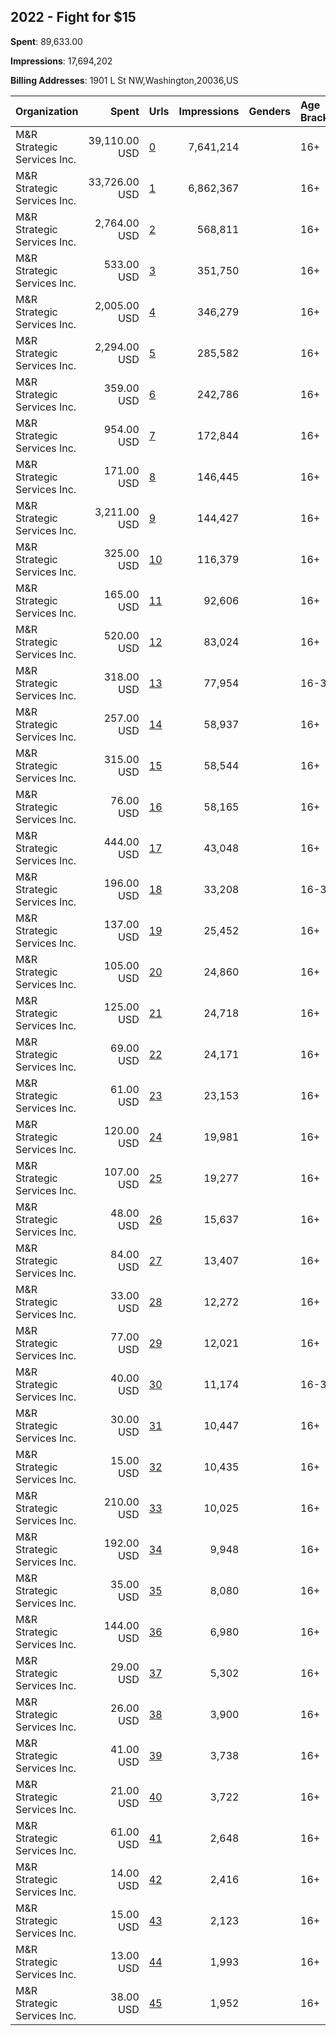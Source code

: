 ## 2022 - Fight for $15 
**Spent**: 89,633.00

**Impressions**: 17,694,202

**Billing Addresses**: 1901 L St NW,Washington,20036,US

|Organization|Spent|Urls|Impressions|Genders|Age Brackets|Country Codes|
|:---|---:|:---|---:|:---|:---|:---|
|M&R Strategic Services  Inc.|39,110.00 USD|[0](https://www.snap.com/political-ads/asset/22e599930cdee9bc48f807975debaf5f293bdcf81a1079a45fc6994abf0f13d4?mediaType=mp4)|7,641,214||16+|united states|
|M&R Strategic Services  Inc.|33,726.00 USD|[1](https://www.snap.com/political-ads/asset/22e599930cdee9bc48f807975debaf5f293bdcf81a1079a45fc6994abf0f13d4?mediaType=mp4)|6,862,367||16+|united states|
|M&R Strategic Services  Inc.|2,764.00 USD|[2](https://www.snap.com/political-ads/asset/ae696f1bbc488a374acc4646f5851eb5af167db56758d8edeab8276b086857b2?mediaType=mp4)|568,811||16+|united states|
|M&R Strategic Services  Inc.|533.00 USD|[3](https://www.snap.com/political-ads/asset/22e599930cdee9bc48f807975debaf5f293bdcf81a1079a45fc6994abf0f13d4?mediaType=mp4)|351,750||16+|united states|
|M&R Strategic Services  Inc.|2,005.00 USD|[4](https://www.snap.com/political-ads/asset/d7123a30dc62ddf17148d346ea9136231cae6b114a71b503df4a3d688ed47ca3?mediaType=mp4)|346,279||16+|united states|
|M&R Strategic Services  Inc.|2,294.00 USD|[5](https://www.snap.com/political-ads/asset/22e599930cdee9bc48f807975debaf5f293bdcf81a1079a45fc6994abf0f13d4?mediaType=mp4)|285,582||16+|united states|
|M&R Strategic Services  Inc.|359.00 USD|[6](https://www.snap.com/political-ads/asset/4fa61cf96e5605533b55812db5af1b6fdf3370032bc3e2bd1f1c779883c8494e?mediaType=mp4)|242,786||16+|united states|
|M&R Strategic Services  Inc.|954.00 USD|[7](https://www.snap.com/political-ads/asset/7f44c9b88d2014c4a79abb9f687ca9b72161d14912fe4e0dd248ed90cecc0771?mediaType=mp4)|172,844||16+|united states|
|M&R Strategic Services  Inc.|171.00 USD|[8](https://www.snap.com/political-ads/asset/22e599930cdee9bc48f807975debaf5f293bdcf81a1079a45fc6994abf0f13d4?mediaType=mp4)|146,445||16+|united states|
|M&R Strategic Services  Inc.|3,211.00 USD|[9](https://www.snap.com/political-ads/asset/22e599930cdee9bc48f807975debaf5f293bdcf81a1079a45fc6994abf0f13d4?mediaType=mp4)|144,427||16+|united states|
|M&R Strategic Services  Inc.|325.00 USD|[10](https://www.snap.com/political-ads/asset/22e599930cdee9bc48f807975debaf5f293bdcf81a1079a45fc6994abf0f13d4?mediaType=mp4)|116,379||16+|united states|
|M&R Strategic Services  Inc.|165.00 USD|[11](https://www.snap.com/political-ads/asset/86dab6a7271ba953161b7f40a6b5491c784cd768794ab544ece748331403ba74?mediaType=mp4)|92,606||16+|united states|
|M&R Strategic Services  Inc.|520.00 USD|[12](https://www.snap.com/political-ads/asset/35a28d02ee90d3b4af3b99d1816fa371f6b9abc991d633d883d08e28cca9da26?mediaType=mp4)|83,024||16+|united states|
|M&R Strategic Services  Inc.|318.00 USD|[13](https://www.snap.com/political-ads/asset/24feaca7930a545131eb657f94e7dd17329eb54f40e20ee3bdca7c987e37a8d8?mediaType=mp4)|77,954||16-34|united states|
|M&R Strategic Services  Inc.|257.00 USD|[14](https://www.snap.com/political-ads/asset/231716175fa8b6ba440a9bbba6273a3f9b28b9116b7ef161c68402cb9eebc01a?mediaType=mp4)|58,937||16+|united states|
|M&R Strategic Services  Inc.|315.00 USD|[15](https://www.snap.com/political-ads/asset/24feaca7930a545131eb657f94e7dd17329eb54f40e20ee3bdca7c987e37a8d8?mediaType=mp4)|58,544||16+|united states|
|M&R Strategic Services  Inc.|76.00 USD|[16](https://www.snap.com/political-ads/asset/22e599930cdee9bc48f807975debaf5f293bdcf81a1079a45fc6994abf0f13d4?mediaType=mp4)|58,165||16+|united states|
|M&R Strategic Services  Inc.|444.00 USD|[17](https://www.snap.com/political-ads/asset/d7123a30dc62ddf17148d346ea9136231cae6b114a71b503df4a3d688ed47ca3?mediaType=mp4)|43,048||16+|united states|
|M&R Strategic Services  Inc.|196.00 USD|[18](https://www.snap.com/political-ads/asset/d7123a30dc62ddf17148d346ea9136231cae6b114a71b503df4a3d688ed47ca3?mediaType=mp4)|33,208||16-34|united states|
|M&R Strategic Services  Inc.|137.00 USD|[19](https://www.snap.com/political-ads/asset/93d454d2e86a67e8909ef56eb1d9e37006a1c7e8e8e2d787c829b1eb6fae5c3c?mediaType=mp4)|25,452||16+|united states|
|M&R Strategic Services  Inc.|105.00 USD|[20](https://www.snap.com/political-ads/asset/51f1ad0e8c102d1d94f442735a79e4c25918ff308f67afc4264ec36c89dfc1a0?mediaType=mp4)|24,860||16+|united states|
|M&R Strategic Services  Inc.|125.00 USD|[21](https://www.snap.com/political-ads/asset/5bc3468f69267ca52256f4f9152f09a1d384c4091e13561b20312974c2b6f3ba?mediaType=mp4)|24,718||16+|united states|
|M&R Strategic Services  Inc.|69.00 USD|[22](https://www.snap.com/political-ads/asset/4fa61cf96e5605533b55812db5af1b6fdf3370032bc3e2bd1f1c779883c8494e?mediaType=mp4)|24,171||16+|united states|
|M&R Strategic Services  Inc.|61.00 USD|[23](https://www.snap.com/political-ads/asset/22e599930cdee9bc48f807975debaf5f293bdcf81a1079a45fc6994abf0f13d4?mediaType=mp4)|23,153||16+|united states|
|M&R Strategic Services  Inc.|120.00 USD|[24](https://www.snap.com/political-ads/asset/cf71fed1f855c89621412ba726ef9999b355e05c7e7307ad0d7bedaeda2952ae?mediaType=mp4)|19,981||16+|united states|
|M&R Strategic Services  Inc.|107.00 USD|[25](https://www.snap.com/political-ads/asset/5ce0d514f3f1a366012c9a0649bce8cd8f9f77edf35608ccb50c8a93d6b13142?mediaType=mp4)|19,277||16+|united states|
|M&R Strategic Services  Inc.|48.00 USD|[26](https://www.snap.com/political-ads/asset/809a8371d4dc0e1274756512a89289343b77dd47ad18b864579f9c0f00c10f41?mediaType=mp4)|15,637||16+|united states|
|M&R Strategic Services  Inc.|84.00 USD|[27](https://www.snap.com/political-ads/asset/5bc3468f69267ca52256f4f9152f09a1d384c4091e13561b20312974c2b6f3ba?mediaType=mp4)|13,407||16+|united states|
|M&R Strategic Services  Inc.|33.00 USD|[28](https://www.snap.com/political-ads/asset/86dab6a7271ba953161b7f40a6b5491c784cd768794ab544ece748331403ba74?mediaType=mp4)|12,272||16+|united states|
|M&R Strategic Services  Inc.|77.00 USD|[29](https://www.snap.com/political-ads/asset/45567c2c40f423eaad3b68b038a268c840b84ad5d9172d0cde4815e82ce2b098?mediaType=mp4)|12,021||16+|united states|
|M&R Strategic Services  Inc.|40.00 USD|[30](https://www.snap.com/political-ads/asset/5bc3468f69267ca52256f4f9152f09a1d384c4091e13561b20312974c2b6f3ba?mediaType=mp4)|11,174||16-34|united states|
|M&R Strategic Services  Inc.|30.00 USD|[31](https://www.snap.com/political-ads/asset/30c6a2b9b2ae6b2c24ff5c71d60bf7025b83e1a089a72f1daf391373abfaef13?mediaType=mp4)|10,447||16+|united states|
|M&R Strategic Services  Inc.|15.00 USD|[32](https://www.snap.com/political-ads/asset/51f1ad0e8c102d1d94f442735a79e4c25918ff308f67afc4264ec36c89dfc1a0?mediaType=mp4)|10,435||16+|united states|
|M&R Strategic Services  Inc.|210.00 USD|[33](https://www.snap.com/political-ads/asset/d7123a30dc62ddf17148d346ea9136231cae6b114a71b503df4a3d688ed47ca3?mediaType=mp4)|10,025||16+|united states|
|M&R Strategic Services  Inc.|192.00 USD|[34](https://www.snap.com/political-ads/asset/24feaca7930a545131eb657f94e7dd17329eb54f40e20ee3bdca7c987e37a8d8?mediaType=mp4)|9,948||16+|united states|
|M&R Strategic Services  Inc.|35.00 USD|[35](https://www.snap.com/political-ads/asset/54a294609122a9bfd0993c7543c61022da1c76f386d6496e6f034d8981e9b88f?mediaType=mp4)|8,080||16+|united states|
|M&R Strategic Services  Inc.|144.00 USD|[36](https://www.snap.com/political-ads/asset/22e599930cdee9bc48f807975debaf5f293bdcf81a1079a45fc6994abf0f13d4?mediaType=mp4)|6,980||16+|united states|
|M&R Strategic Services  Inc.|29.00 USD|[37](https://www.snap.com/political-ads/asset/a8f8672329d5c9f2a198323a6cc62108ed0d3cd53df94a79f2d2155f5a5ffb5f?mediaType=mp4)|5,302||16+|united states|
|M&R Strategic Services  Inc.|26.00 USD|[38](https://www.snap.com/political-ads/asset/a8f8672329d5c9f2a198323a6cc62108ed0d3cd53df94a79f2d2155f5a5ffb5f?mediaType=mp4)|3,900||16+|united states|
|M&R Strategic Services  Inc.|41.00 USD|[39](https://www.snap.com/political-ads/asset/30c6a2b9b2ae6b2c24ff5c71d60bf7025b83e1a089a72f1daf391373abfaef13?mediaType=mp4)|3,738||16+|united states|
|M&R Strategic Services  Inc.|21.00 USD|[40](https://www.snap.com/political-ads/asset/93fbd0304b908c76f8af8d014b8ac6d56e2457c13e87e34ce07da7ec99b99383?mediaType=mp4)|3,722||16+|united states|
|M&R Strategic Services  Inc.|61.00 USD|[41](https://www.snap.com/political-ads/asset/ae696f1bbc488a374acc4646f5851eb5af167db56758d8edeab8276b086857b2?mediaType=mp4)|2,648||16+|united states|
|M&R Strategic Services  Inc.|14.00 USD|[42](https://www.snap.com/political-ads/asset/93fbd0304b908c76f8af8d014b8ac6d56e2457c13e87e34ce07da7ec99b99383?mediaType=mp4)|2,416||16+|united states|
|M&R Strategic Services  Inc.|15.00 USD|[43](https://www.snap.com/political-ads/asset/93fbd0304b908c76f8af8d014b8ac6d56e2457c13e87e34ce07da7ec99b99383?mediaType=mp4)|2,123||16+|united states|
|M&R Strategic Services  Inc.|13.00 USD|[44](https://www.snap.com/political-ads/asset/38f10757c2f7e195eac0a7111d4808cfda8b907ed1568c312c03a71bb916850a?mediaType=mp4)|1,993||16+|united states|
|M&R Strategic Services  Inc.|38.00 USD|[45](https://www.snap.com/political-ads/asset/24feaca7930a545131eb657f94e7dd17329eb54f40e20ee3bdca7c987e37a8d8?mediaType=mp4)|1,952||16+|united states|
